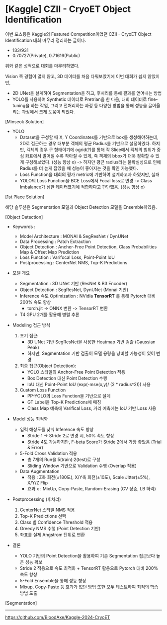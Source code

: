 # [Kaggle] CZII - CryoET Object Identification

이번 포스팅은 Kaggle의 Featured Competition이었던 CZII - CryoET Object Identification 대회 마무리 정리하는 글이다.

- 133/931
- 0.70727(Private), 0.71616(Public)

위와 같은 성적으로 대회를 마무리하였다.

Vision 쪽 경험이 많지 않고, 3D 데이터를 처음 다뤄보았기에 이번 대회가 쉽지 않았지만, 
- 2D UNet을 설계하여 Segmentation을 하고, 후처리를 통해 결과를 얻어내는 방법
- YOLO를 사용하여 Synthetic 데이터로 Pretrian을 한 다음, 대회 데이터로 fine-tuning을 하는 작업, 그리고 전처리하는 과정 등 다양한 방법을 통해 성능을 끌어올리는 과정에서 크게 도움이 되었다.

[Minseok Solution]
- YOLO
    - Dataset을 구성할 때 X, Y Coordinates를 기반으로 box를 생성해야하는데, 2D로 접근하는 경우 대부분 객체의 평균 Radius를 기반으로 설정하였다. 하지만, 객체의 경우 구 형태이기에 ogrid(?)를 통해 각 Slice에서 객체의 범위가 중심 좌표에서 멀어질 수록 작아질 수 있게, 즉 객체의 bbox가 더욱 정확할 수 있게 구성해보았다. (성능 향상 o)
    -> 하지만 평균 radius라는 불확실성으로 인해 Radius를 더 높게 잡았을 때 성능이 좋아지는 것을 확인 가능했다.
    - Loss Function을 대회의 평가 metric에 기반하여 설계하고자 하였지만, 실패
    - YOLO의 Loss Function을 BCE Loss에서 Focal loss로 변경 -> Class Imbalance가 심한 데이터였기에 적합하다고 판단했음. (성능 향상 o)


[1st Place Solution]

해당 솔루션은 Segmentation 모델과 Object Detection 모델을 Ensemble하였음.

[Object Detection]

- Keywords : 
    - Model Architecture : MONAI & SegResNet / DynUNet
    - Data Processing : Patch Extraction
    - Object Detection : Ancher-Free Point Detection, Class Probabilities Map & Offset Map Prediction
    - Loss Function : Varifocal Loss, Point-Point IoU
    - Postprocessing : CenterNet NMS, Top-K Predictions

- 모델 개요
    - Segmentation : 3D UNet 기반 (ResNet & B3 Encoder)
    - Object Detection : SegResNet, DynUNet (Monai 기반)
    - Inference 속도 Optimization : NVidia **TensorRT** 를 통해 Pytorch 대비 200% 속도 향상
        - torch.jit -> ONNX 변환 -> TensorRT 변환
    - T4 GPU 2개를 활용해 병렬 추론


- Modeling 접근 방식
    1. 초기 접근:
        - 3D UNet 기반 SegResNet을 사용한 Heatmap 기반 검출 (Gaussian Peak)
        - 하지만, Segmentation 기반 검출이 모델 용량을 낭비할 가능성이 있어 변경
    2. 최종 접근(Object Detection):
        - YOLO 스타일의 Anchor-Free Point Detection 적용
        - Box Detection 대신 Point Detection 수행
        - IoU 대신 Point-Point IoU (exp(-mse(x,y)/ (2 * radius^2))) 사용
    3. Custom Loss Function
        - PP-YOLO의 Loss Function을 기반으로 설계
        - GT Label을 Top-K Predictions에 매칭
        - Class Map 예측에 Varifical Loss, 거리 예측에는 IoU 기반 Loss 사용


- Model 성능 최적화
    - 입력 해상도를 낮춰 Inference 속도 향상
        - Stride 1 -> Stride 2로 변경 시, 50% 속도 향상
        - Stride 4도 가능하지만, F-beta Score가 Stride 2에서 가장 좋았음 (Trial & Error)
    - 5-Fold Cross Validation 적용
        - 총 7개의 Run을 5(train):2(test)로 구성
        - Sliding Window 기반으로 Validation 수행 (Overlap 적용)
    - Data Augmentation
        - 적용 : Z축 회전(±180도), X/Y축 회전(±10도), Scale Jitter(±5%), X/Y/Z Flip
        - 효과 x : MixUp, Copy-Paste, Random-Erasing (CV 상승, LB 하락)


- Postprocessing (후처리)
    1. CenterNet 스타일 NMS 적용
    2. Top-K Predictions 선택
    3. Class 별 Confidence Threshold 적용
    4. Greedy NMS 수행 (Point Detection 기반)
    5. 좌표를 실제 Angstrom 단위로 변환



- 결론 
    - YOLO 기반의 Point Detection을 활용하여 기존 Segmentation 접근보다 높은 성능 확보
    - Stride 2 적용으로 속도 최적화 + TensorRT 활용으로 Pytorch 대비 200% 속도 향상
    - 5-Fold Ensemble을 통해 성능 향상
    - Mixup, Copy-Paste 등 효과가 없던 방법 또한 모두 테스트하여 최적의 학습 방법 도출



[Segmentation]


-------------------
https://github.com/BloodAxe/Kaggle-2024-CryoET
